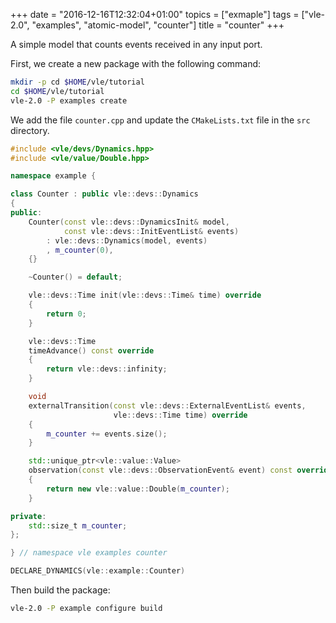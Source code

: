 +++
date = "2016-12-16T12:32:04+01:00"
topics = ["exmaple"]
tags = ["vle-2.0", "examples", "atomic-model", "counter"]
title = "counter"
+++

A simple model that counts events received in any input port.

First, we create a new package with the following command:

```bash
mkdir -p cd $HOME/vle/tutorial
cd $HOME/vle/tutorial
vle-2.0 -P examples create
```

We add the file `counter.cpp` and update the `CMakeLists.txt` file in the `src`
directory.

```C++
#include <vle/devs/Dynamics.hpp>
#include <vle/value/Double.hpp>

namespace example {

class Counter : public vle::devs::Dynamics
{
public:
    Counter(const vle::devs::DynamicsInit& model,
            const vle::devs::InitEventList& events)
        : vle::devs::Dynamics(model, events)
        , m_counter(0),
    {}

    ~Counter() = default;

    vle::devs::Time init(vle::devs::Time& time) override
    {
        return 0;
    }

    vle::devs::Time
    timeAdvance() const override
    {
        return vle::devs::infinity;
    }

    void
    externalTransition(const vle::devs::ExternalEventList& events,
                       vle::devs::Time time) override
    {
        m_counter += events.size();
    }

    std::unique_ptr<vle::value::Value>
    observation(const vle::devs::ObservationEvent& event) const override
    {
        return new vle::value::Double(m_counter);
    }

private:
    std::size_t m_counter;
};

} // namespace vle examples counter

DECLARE_DYNAMICS(vle::example::Counter)
```

Then build the package:

```bash
vle-2.0 -P example configure build
```
